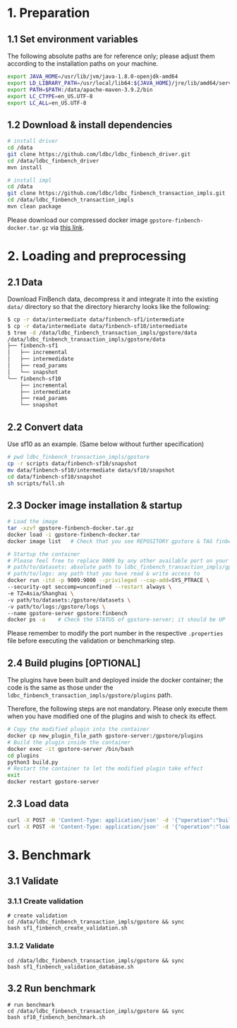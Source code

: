 # 1. Preparation

## 1.1 Set environment variables

The following absolute paths are for reference only; please adjust them according to the installation paths on your machine.

```Bash
export JAVA_HOME=/usr/lib/jvm/java-1.8.0-openjdk-amd64
export LD_LIBRARY_PATH=/usr/local/lib64:${JAVA_HOME}/jre/lib/amd64/server
export PATH=$PATH:/data/apache-maven-3.9.2/bin
export LC_CTYPE=en_US.UTF-8
export LC_ALL=en_US.UTF-8
```

## 1.2 Download & install dependencies

```bash
# install driver
cd /data
git clone https://github.com/ldbc/ldbc_finbench_driver.git
cd /data/ldbc_finbench_driver
mvn install

# install impl
cd /data
git clone https://github.com/ldbc/ldbc_finbench_transaction_impls.git
cd /data/ldbc_finbench_transaction_impls
mvn clean package
```

Please download our compressed docker image `gpstore-finbench-docker.tar.gz` via [this link](https://disk.pku.edu.cn/link/AA387A00AC18BB464FA58F26F3C37E5CE0).

# 2. Loading and preprocessing

## 2.1 Data

Download FinBench data, decompress it and integrate it into the existing `data/` directory so that the directory hierarchy looks like the following:

```bash
$ cp -r data/intermediate data/finbench-sf1/intermediate
$ cp -r data/intermediate data/finbench-sf10/intermediate
$ tree -d /data/ldbc_finbench_transaction_impls/gpstore/data
/data/ldbc_finbench_transaction_impls/gpstore/data
├── finbench-sf1
│   ├── incremental
│   ├── intermedidate
│   ├── read_params
│   └── snapshot
└── finbench-sf10
    ├── incremental
    ├── intermediate
    ├── read_params
    └── snapshot
```

## 2.2 Convert data

Use sf10 as an example. (Same below without further specification)

```bash
# pwd ldbc_finbench_transaction_impls/gpstore
cp -r scripts data/finbench-sf10/snapshot
mv data/finbench-sf10/intermediate data/sf10/snapshot
cd data/finbench-sf10/snapshot
sh scripts/full.sh
```

## 2.3 Docker image installation & startup

```bash
# Load the image
tar -xzvf gpstore-finbench-docker.tar.gz
docker load -i gpstore-finbench-docker.tar
docker image list	# Check that you see REPOSITORY gpstore & TAG finbench

# Startup the container
# Please feel free to replace 9009 by any other available port on your machine; change driver's configuration accordingly (We assume the port is 9090 in the following instructions)
# path/to/datasets: absolute path to ldbc_finbench_transaction_impls/gpstore/data/
# path/to/logs: any path that you have read & write access to
docker run -itd -p 9009:9000 --privileged --cap-add=SYS_PTRACE \
--security-opt seccomp=unconfined --restart always \
-e TZ=Asia/Shanghai \
-v path/to/datasets:/gpstore/datasets \
-v path/to/logs:/gpstore/logs \
--name gpstore-server gpstore:finbench
docker ps -a	# Check the STATUS of gpstore-server; it should be UP
```

Please remember to modify the port number in the respective `.properties` file before executing the validation or benchmarking step.

## 2.4 Build plugins [OPTIONAL]

The plugins have been built and deployed inside the docker container; the code is the same as those under the `ldbc_finbench_transaction_impls/gpstore/plugins` path.

Therefore, the following steps are not mandatory. Please only execute them when you have modified one of the plugins and wish to check its effect.

```bash
# Copy the modified plugin into the container
docker cp new_plugin_file_path gpstore-server:/gpstore/plugins
# Build the plugin inside the container
docker exec -it gpstore-server /bin/bash
cd plugins
python3 build.py
# Restart the container to let the modified plugin take effect
exit
docker restart gpstore-server
```

## 2.3 Load data

```bash
curl -X POST -H 'Content-Type: application/json' -d '{"operation":"build","username":"root","password":"123456","db_name":"finbench-sf10"}' http://127.0.0.1:9009/grpc/api
curl -X POST -H 'Content-Type: application/json' -d '{"operation":"load","username":"root","password":"123456","db_name":"finbench-sf10"}' http://127.0.0.1:9009/grpc/api
```

# 3. Benchmark

## 3.1 Validate

### 3.1.1 Create validation

```shell
# create validation
cd /data/ldbc_finbench_transaction_impls/gpstore && sync
bash sf1_finbench_create_validation.sh
```

### 3.1.2 Validate

```shell
cd /data/ldbc_finbench_transaction_impls/gpstore && sync
bash sf1_finbench_validation_database.sh
```

## 3.2 Run benchmark

```shell
# run benchmark
cd /data/ldbc_finbench_transaction_impls/gpstore && sync
bash sf10_finbench_benchmark.sh
```
